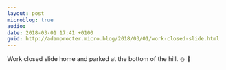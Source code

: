 ```yaml
---
layout: post
microblog: true
audio: 
date: 2018-03-01 17:41 +0100
guid: http://adamprocter.micro.blog/2018/03/01/work-closed-slide.html
---
```

Work closed slide home and parked at the bottom of the hill. ⛄️ 🚙 
